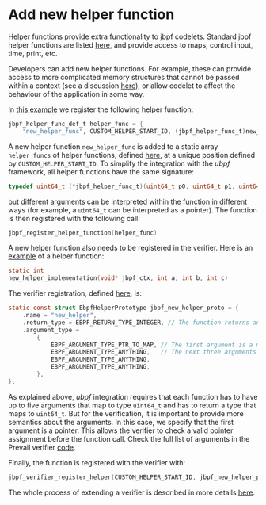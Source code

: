 # Add new helper function

Helper functions provide extra functionality to jbpf codelets. 
Standard jbpf helper functions are listed [here](../src/core/jbpf_helper_impl.c), 
and provide access to maps, control input, time, print, etc.  

Developers can add new helper functions. 
For example, these can provide access to more complicated memory structures that cannot be passed within a context (see a discussion [here](./add_new_hook.md)), 
or allow codelet to affect the behaviour of the application in some way. 

In [this example](../jbpf_tests/functional/verifier_extensions/jbpf_external_helper_test.c) we register the following helper function:
```C
jbpf_helper_func_def_t helper_func = {
    "new_helper_func", CUSTOM_HELPER_START_ID, (jbpf_helper_func_t)new_helper_implementation};
```
A new helper function `new_helper_func` is added to a static array `helper_funcs` of helper functions, defined [here](../src/core/jbpf_helper_impl.c), at a unique position defined by `CUSTOM_HELPER_START_ID`.
To simplify the integration with the *ubpf* framework, all helper functions have the same signature:
```C
typedef uint64_t (*jbpf_helper_func_t)(uint64_t p0, uint64_t p1, uint64_t p2, uint64_t p3, uint64_t p4);
```
but different arguments can be interpreted within the function in different ways (for example, a `uint64_t` can be interpreted as a pointer).
The function is then registered with the following call:
```C
jbpf_register_helper_function(helper_func)
```

A new helper function also needs to be registered in the verifier.
Here is an [example](../jbpf_tests/functional/verifier_extensions/jbpf_external_helper_test.c) of a helper function:
```C
static int
new_helper_implementation(void* jbpf_ctx, int a, int b, int c)
```
The verifier registration, defined [here](../jbpf_tests/verifier/jbpf_verifier_extension_test.cpp), is:
```C
static const struct EbpfHelperPrototype jbpf_new_helper_proto = {
    .name = "new_helper",
    .return_type = EBPF_RETURN_TYPE_INTEGER, // The function returns an integer
    .argument_type =
        {
            EBPF_ARGUMENT_TYPE_PTR_TO_MAP, // The first argument is a map pointer
            EBPF_ARGUMENT_TYPE_ANYTHING,   // The next three arguments are generic values
            EBPF_ARGUMENT_TYPE_ANYTHING,
            EBPF_ARGUMENT_TYPE_ANYTHING,
        },
};
```
As explained above, *ubpf* integration requires that each function has to have up to five arguments that map to type `uint64_t` and has to return a type that maps to `uint64_t`.
But for the verification, it is important to provide more semantics about the arguments. 
In this case, we specify that the first argument is a pointer.
This allows the verifier to check a valid pointer assignment before the function call. 
Check the full list of arguments in the Prevail verifier [code](../3p/prevail/src/ebpf_base.h).

Finally, the function is registered with the verifier with:
```C
jbpf_verifier_register_helper(CUSTOM_HELPER_START_ID, jbpf_new_helper_proto);
```

The whole process of extending a verifier is described in more details [here](./verifier.md).





